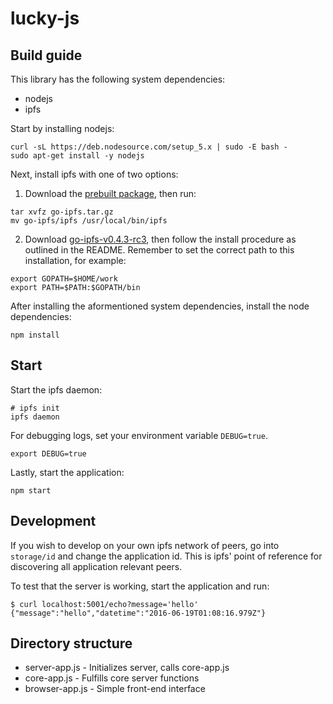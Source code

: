 # lucky-js

## Build guide

This library has the following system dependencies:

* nodejs
* ipfs

Start by installing nodejs:
```
curl -sL https://deb.nodesource.com/setup_5.x | sudo -E bash -
sudo apt-get install -y nodejs
```

Next, install ipfs with one of two options:

1. Download the [prebuilt package](https://ipfs.io/docs/install/), then run:
```
tar xvfz go-ipfs.tar.gz
mv go-ipfs/ipfs /usr/local/bin/ipfs
```

2. Download [go-ipfs-v0.4.3-rc3](https://github.com/howardwu/go-ipfs-v0.4.3-rc3), then follow the install procedure as outlined in the README. Remember to set the correct path to this installation, for example:
```
export GOPATH=$HOME/work
export PATH=$PATH:$GOPATH/bin
```

After installing the aformentioned system dependencies, install the node dependencies:
```
npm install
```

## Start

Start the ipfs daemon:
```
# ipfs init
ipfs daemon
```

For debugging logs, set your environment variable `DEBUG=true`.
```
export DEBUG=true
```

Lastly, start the application:
```
npm start
```

## Development

If you wish to develop on your own ipfs network of peers, go into `storage/id` and change the application id. This is ipfs' point of reference for discovering all application relevant peers.

To test that the server is working, start the application and run:
```
$ curl localhost:5001/echo?message='hello'
{"message":"hello","datetime":"2016-06-19T01:08:16.979Z"}
```

## Directory structure

* server-app.js - Initializes server, calls core-app.js
* core-app.js - Fulfills core server functions
* browser-app.js - Simple front-end interface
